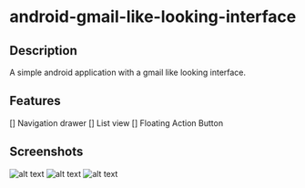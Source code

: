 # android-gmail-like-looking-interface

## Description
A simple android application with a gmail like looking interface. 

## Features
[] Navigation drawer
[] List view
[] Floating Action Button

## Screenshots

![alt text](https://raw.githubusercontent.com/EdwinKato/android-gmail-like-looking-interface/blob/re-work-interface/docs/Screenshot_20171003-122918.png)
![alt text](https://raw.githubusercontent.com/EdwinKato/android-gmail-like-looking-interface/blob/re-work-interface/docs/Screenshot_20171003-122928.png)
![alt text](https://raw.githubusercontent.com/EdwinKato/android-gmail-like-looking-interface/blob/re-work-interface/docs/Screenshot_20171003-130750.png)
